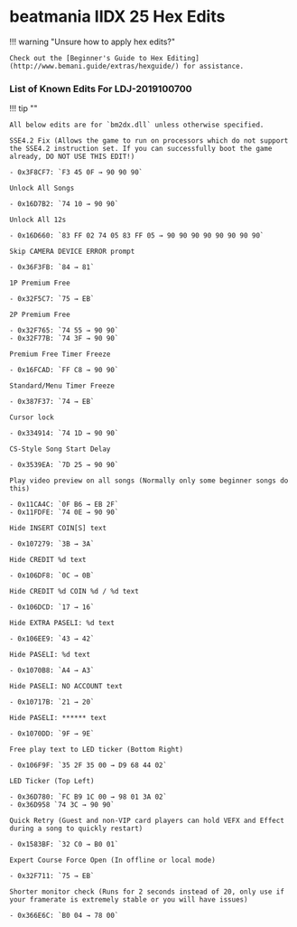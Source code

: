 # beatmania IIDX 25 Hex Edits
	
!!! warning "Unsure how to apply hex edits?"

	Check out the [Beginner's Guide to Hex Editing](http://www.bemani.guide/extras/hexguide/) for assistance.

### List of Known Edits For LDJ-2019100700

!!! tip ""

	All below edits are for `bm2dx.dll` unless otherwise specified. 

	SSE4.2 Fix (Allows the game to run on processors which do not support the SSE4.2 instruction set. If you can successfully boot the game already, DO NOT USE THIS EDIT!)

	- 0x3F8CF7: `F3 45 0F → 90 90 90` 

	Unlock All Songs

	- 0x16D7B2: `74 10 → 90 90`

	Unlock All 12s

	- 0x16D660: `83 FF 02 74 05 83 FF 05 → 90 90 90 90 90 90 90 90`

	Skip CAMERA DEVICE ERROR prompt

	- 0x36F3FB: `84 → 81`

	1P Premium Free

	- 0x32F5C7: `75 → EB`

	2P Premium Free

	- 0x32F765: `74 55 → 90 90`
	- 0x32F77B: `74 3F → 90 90`

	Premium Free Timer Freeze

	- 0x16FCAD: `FF C8 → 90 90`

	Standard/Menu Timer Freeze

	- 0x387F37: `74 → EB`

	Cursor lock

	- 0x334914: `74 1D → 90 90`

	CS-Style Song Start Delay

	- 0x3539EA: `7D 25 → 90 90`

	Play video preview on all songs (Normally only some beginner songs do this)

	- 0x11CA4C: `0F B6 → EB 2F`
	- 0x11FDFE: `74 0E → 90 90`

	Hide INSERT COIN[S] text

	- 0x107279: `3B → 3A`

	Hide CREDIT %d text

	- 0x106DF8: `0C → 0B`

	Hide CREDIT %d COIN %d / %d text

	- 0x106DCD: `17 → 16`

	Hide EXTRA PASELI: %d text

	- 0x106EE9: `43 → 42`

	Hide PASELI: %d text

	- 0x1070B8: `A4 → A3`

	Hide PASELI: NO ACCOUNT text

	- 0x10717B: `21 → 20`

	Hide PASELI: ****** text

	- 0x1070DD: `9F → 9E`

	Free play text to LED ticker (Bottom Right)

	- 0x106F9F: `35 2F 35 00 → D9 68 44 02`

	LED Ticker (Top Left)

	- 0x36D780: `FC B9 1C 00 → 98 01 3A 02`
	- 0x36D958 `74 3C → 90 90`

	Quick Retry (Guest and non-VIP card players can hold VEFX and Effect during a song to quickly restart)

	- 0x1583BF: `32 C0 → B0 01`

	Expert Course Force Open (In offline or local mode)

	- 0x32F711: `75 → EB`

	Shorter monitor check (Runs for 2 seconds instead of 20, only use if your framerate is extremely stable or you will have issues)

	- 0x366E6C: `B0 04 → 78 00`


